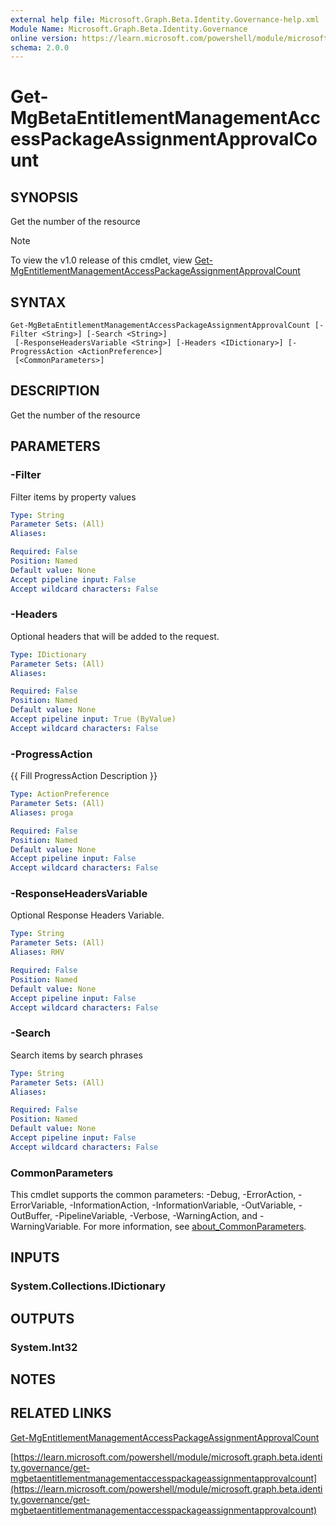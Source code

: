```yaml
---
external help file: Microsoft.Graph.Beta.Identity.Governance-help.xml
Module Name: Microsoft.Graph.Beta.Identity.Governance
online version: https://learn.microsoft.com/powershell/module/microsoft.graph.beta.identity.governance/get-mgbetaentitlementmanagementaccesspackageassignmentapprovalcount
schema: 2.0.0
---
```


# Get-MgBetaEntitlementManagementAccessPackageAssignmentApprovalCount

## SYNOPSIS
Get the number of the resource

> [!NOTE]
> To view the v1.0 release of this cmdlet, view [Get-MgEntitlementManagementAccessPackageAssignmentApprovalCount](/powershell/module/Microsoft.Graph.Identity.Governance/Get-MgEntitlementManagementAccessPackageAssignmentApprovalCount?view=graph-powershell-1.0)

## SYNTAX

```
Get-MgBetaEntitlementManagementAccessPackageAssignmentApprovalCount [-Filter <String>] [-Search <String>]
 [-ResponseHeadersVariable <String>] [-Headers <IDictionary>] [-ProgressAction <ActionPreference>]
 [<CommonParameters>]
```

## DESCRIPTION
Get the number of the resource

## PARAMETERS

### -Filter
Filter items by property values

```yaml
Type: String
Parameter Sets: (All)
Aliases:

Required: False
Position: Named
Default value: None
Accept pipeline input: False
Accept wildcard characters: False
```

### -Headers
Optional headers that will be added to the request.

```yaml
Type: IDictionary
Parameter Sets: (All)
Aliases:

Required: False
Position: Named
Default value: None
Accept pipeline input: True (ByValue)
Accept wildcard characters: False
```

### -ProgressAction
{{ Fill ProgressAction Description }}

```yaml
Type: ActionPreference
Parameter Sets: (All)
Aliases: proga

Required: False
Position: Named
Default value: None
Accept pipeline input: False
Accept wildcard characters: False
```

### -ResponseHeadersVariable
Optional Response Headers Variable.

```yaml
Type: String
Parameter Sets: (All)
Aliases: RHV

Required: False
Position: Named
Default value: None
Accept pipeline input: False
Accept wildcard characters: False
```

### -Search
Search items by search phrases

```yaml
Type: String
Parameter Sets: (All)
Aliases:

Required: False
Position: Named
Default value: None
Accept pipeline input: False
Accept wildcard characters: False
```

### CommonParameters
This cmdlet supports the common parameters: -Debug, -ErrorAction, -ErrorVariable, -InformationAction, -InformationVariable, -OutVariable, -OutBuffer, -PipelineVariable, -Verbose, -WarningAction, and -WarningVariable. For more information, see [about_CommonParameters](http://go.microsoft.com/fwlink/?LinkID=113216).

## INPUTS

### System.Collections.IDictionary
## OUTPUTS

### System.Int32
## NOTES

## RELATED LINKS
[Get-MgEntitlementManagementAccessPackageAssignmentApprovalCount](/powershell/module/Microsoft.Graph.Identity.Governance/Get-MgEntitlementManagementAccessPackageAssignmentApprovalCount?view=graph-powershell-1.0)

[https://learn.microsoft.com/powershell/module/microsoft.graph.beta.identity.governance/get-mgbetaentitlementmanagementaccesspackageassignmentapprovalcount](https://learn.microsoft.com/powershell/module/microsoft.graph.beta.identity.governance/get-mgbetaentitlementmanagementaccesspackageassignmentapprovalcount)





